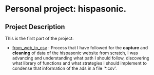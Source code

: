 # Personal project: hispasonic.


## Project Description


This is the first part of the project:

- [from_web_to_csv](https://github.com/albertjimrod/personal_proj_hispasonic/blob/main/01_from_web_to_csv_togit.ipynb) : Process that I have followed for the **capture** and **cleaning** of data of the hispasonic website from scratch, I was advancing and understanding what path I should follow, discovering what library of functions and what strategies I should implement to condense that information of the ads in a file '*.csv'.

